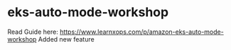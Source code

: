 # eks-auto-mode-workshop
Read Guide here: https://www.learnxops.com/p/amazon-eks-auto-mode-workshop
Added new feature

